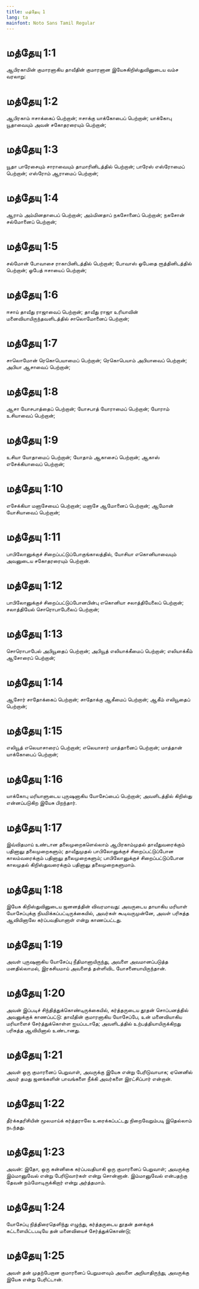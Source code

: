 ```yaml
---
title: மத்தேயு 1
lang: ta
mainfont: Noto Sans Tamil Regular
---
```


# மத்தேயு 1:1

ஆபிரகாமின் குமாரனாகிய தாவீதின் குமாரனான இயேசுகிறிஸ்துவினுடைய வம்ச வரலாறு:

# மத்தேயு 1:2

ஆபிரகாம் ஈசாக்கைப் பெற்றான்; ஈசாக்கு யாக்கோபைப் பெற்றான்; யாக்கோபு யூதாவையும் அவன் சகோதரரையும் பெற்றான்;

# மத்தேயு 1:3

யூதா பாரேசையும் சாராவையும் தாமாரினிடத்தில் பெற்றான்; பாரேஸ் எஸ்ரோமைப் பெற்றான்; எஸ்ரோம் ஆராமைப் பெற்றான்;

# மத்தேயு 1:4

ஆராம் அம்மினதாபைப் பெற்றான்; அம்மினதாப் நகசோனைப் பெற்றான்; நகசோன் சல்மோனைப் பெற்றான்;

# மத்தேயு 1:5

சல்மோன் போவாசை ராகாபினிடத்தில் பெற்றான்; போவாஸ் ஓபேதை ரூத்தினிடத்தில் பெற்றான்; ஓபேத் ஈசாயைப் பெற்றான்;

# மத்தேயு 1:6

ஈசாய் தாவீது ராஜாவைப் பெற்றான்; தாவீது ராஜா உரியாவின் மனைவியாயிருந்தவளிடத்தில் சாலொமோனைப் பெற்றான்;

# மத்தேயு 1:7

சாலொமோன் ரெகொபெயாமைப் பெற்றான்; ரெகொபெயாம் அபியாவைப் பெற்றான்; அபியா ஆசாவைப் பெற்றான்;

# மத்தேயு 1:8

ஆசா யோசபாத்தைப் பெற்றான்; யோசபாத் யோராமைப் பெற்றான்; யோராம் உசியாவைப் பெற்றான்;

# மத்தேயு 1:9

உசியா யோதாமைப் பெற்றான்; யோதாம் ஆகாசைப் பெற்றான்; ஆகாஸ் எசேக்கியாவைப் பெற்றான்;

# மத்தேயு 1:10

எசேக்கியா மனாசேயைப் பெற்றான்; மனாசே ஆமோனைப் பெற்றான்; ஆமோன் யோசியாவைப் பெற்றான்;

# மத்தேயு 1:11

பாபிலோனுக்குச் சிறைப்பட்டுப்போகுங்காலத்தில், யோசியா எகொனியாவையும் அவனுடைய சகோதரரையும் பெற்றான்.

# மத்தேயு 1:12

பாபிலோனுக்குச் சிறைப்பட்டுப்போனபின்பு எகொனியா சலாத்தியேலைப் பெற்றான்; சலாத்தியேல் சொரொபாபேலைப் பெற்றான்;

# மத்தேயு 1:13

சொரொபாபேல் அபியூதைப் பெற்றான்; அபியூத் எலியாக்கீமைப் பெற்றான்; எலியாக்கீம் ஆசோரைப் பெற்றான்;

# மத்தேயு 1:14

ஆசோர் சாதோக்கைப் பெற்றான்; சாதோக்கு ஆகீமைப் பெற்றான்; ஆகீம் எலியூதைப் பெற்றான்;

# மத்தேயு 1:15

எலியூத் எலெயாசாரைப் பெற்றான்; எலெயாசார் மாத்தானைப் பெற்றான்; மாத்தான் யாக்கோபைப் பெற்றான்;

# மத்தேயு 1:16

யாக்கோபு மரியாளுடைய புருஷனாகிய யோசேப்பைப் பெற்றான்; அவளிடத்தில் கிறிஸ்து என்னப்படுகிற இயேசு பிறந்தார்.

# மத்தேயு 1:17

இவ்விதமாய் உண்டான தலைமுறைகளெல்லாம் ஆபிரகாம்முதல் தாவீதுவரைக்கும் பதினாலு தலைமுறைகளும்; தாவீதுமுதல் பாபிலோனுக்குச் சிறைப்பட்டுப்போன காலம்வரைக்கும் பதினாலு தலைமுறைகளும்; பாபிலோனுக்குச் சிறைப்பட்டுப்போன காலமுதல் கிறிஸ்துவரைக்கும் பதினாலு தலைமுறைகளுமாம்.

# மத்தேயு 1:18

இயேசு கிறிஸ்துவினுடைய ஜனனத்தின் விவரமாவது: அவருடைய தாயாகிய மரியாள் யோசேப்புக்கு நியமிக்கப்பட்டிருக்கையில், அவர்கள் கூடிவருமுன்னே, அவள் பரிசுத்த ஆவியினாலே கர்ப்பவதியானாள் என்று காணப்பட்டது.

# மத்தேயு 1:19

அவள் புருஷனாகிய யோசேப்பு நீதிமானாயிருந்து, அவளை அவமானப்படுத்த மனதில்லாமல், இரகசியமாய் அவளைத் தள்ளிவிட யோசனையாயிருந்தான்.

# மத்தேயு 1:20

அவன் இப்படிச் சிந்தித்துக்கொண்டிருக்கையில், கர்த்தருடைய தூதன் சொப்பனத்தில் அவனுக்குக் காணப்பட்டு: தாவீதின் குமாரனாகிய யோசேப்பே, உன் மனைவியாகிய மரியாளைச் சேர்த்துக்கொள்ள ஐயப்படாதே; அவளிடத்தில் உற்பத்தியாயிருக்கிறது பரிசுத்த ஆவியினால் உண்டானது.

# மத்தேயு 1:21

அவள் ஒரு குமாரனைப் பெறுவாள், அவருக்கு இயேசு என்று பேரிடுவாயாக; ஏனெனில் அவர் தமது ஜனங்களின் பாவங்களை நீக்கி அவர்களை இரட்சிப்பார் என்றான்.

# மத்தேயு 1:22

தீர்க்கதரிசியின் மூலமாய்க் கர்த்தராலே உரைக்கப்பட்டது நிறைவேறும்படி இதெல்லாம் நடந்தது.

# மத்தேயு 1:23

அவன்: இதோ, ஒரு கன்னிகை கர்ப்பவதியாகி ஒரு குமாரனைப் பெறுவாள்; அவருக்கு இம்மானுவேல் என்று பேரிடுவார்கள் என்று சொன்னான். இம்மானுவேல் என்பதற்கு தேவன் நம்மோடிருக்கிறார் என்று அர்த்தமாம்.

# மத்தேயு 1:24

யோசேப்பு நித்திரைதெளிந்து எழுந்து, கர்த்தருடைய தூதன் தனக்குக் கட்டளையிட்டபடியே தன் மனைவியைச் சேர்த்துக்கொண்டு;

# மத்தேயு 1:25

அவள் தன் முதற்பேறான குமாரனைப் பெறுமளவும் அவளை அறியாதிருந்து, அவருக்கு இயேசு என்று பேரிட்டான்.


